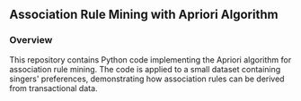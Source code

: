 <h2>Association Rule Mining with Apriori Algorithm</h2>
<h3>Overview</h3> 
This repository contains Python code implementing the Apriori algorithm for association rule mining. The code is applied to a small dataset containing singers' preferences, demonstrating how association rules can be derived from transactional data.
